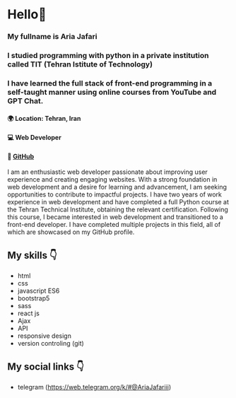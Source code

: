 # Hello👋
### My fullname is Aria Jafari
### I studied programming with python in a private institution called TIT (Tehran Istitute of Technology) 
### I have learned the full stack of front-end programming in a self-taught manner using online courses from YouTube and GPT Chat.
#### 🌍 Location: Tehran, Iran
#### 💻 Web Developer
#### 🔗 [GitHub](https://github.com/ariajafari369?tab=repositories)

I am an enthusiastic web developer passionate about improving user experience and creating engaging websites. With a strong foundation in web development and a desire for learning and advancement, I am seeking opportunities to contribute to impactful projects. I have two years of work experience in web development and have completed a full Python course at the Tehran Technical Institute, obtaining the relevant certification. Following this course, I became interested in web development and transitioned to a front-end developer. I have completed multiple projects in this field, all of which are showcased on my GitHub profile.

## My skills 👇
- html
- css
- javascript ES6
- bootstrap5
- sass
- react js
- Ajax
- API
- responsive design
- version controling (git)

## My social links 👇
- telegram (https://web.telegram.org/k/#@AriaJafariii)
